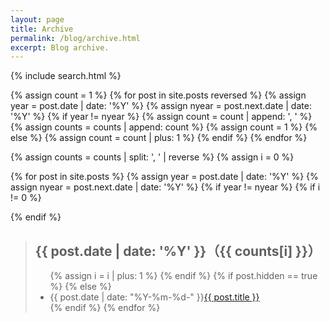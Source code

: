 ```yaml
---
layout: page
title: Archive
permalink: /blog/archive.html
excerpt: Blog archive.
---
```


{% include search.html %}

{% assign count = 1 %}
{% for post in site.posts reversed %}
  {% assign year = post.date | date: '%Y' %}
  {% assign nyear = post.next.date | date: '%Y' %}
  {% if year != nyear %}
    {% assign count = count | append: ', ' %}
    {% assign counts = counts | append: count %}
    {% assign count = 1 %}
  {% else %}
    {% assign count = count | plus: 1 %}
  {% endif %}
{% endfor %}

{% assign counts = counts | split: ', ' | reverse %}
{% assign i = 0 %}

{% for post in site.posts %}
  {% assign year = post.date | date: '%Y' %}
  {% assign nyear = post.next.date | date: '%Y' %}
  {% if year != nyear %}
    {% if i != 0 %}
  </ul>
</blockquote>
    {% endif %}
<blockquote>
  <h2>{{ post.date | date: '%Y' }}（{{ counts[i] }}）</h2>
  <ul class="archive-list">
    {% assign i = i | plus: 1 %}
  {% endif %}
  {% if post.hidden == true %}
  {% else %}
    <li>{{ post.date | date: "%Y-%m-%d-" }}<a href="{{ post.url }}">{{ post.title }}</a></li>
  {% endif %}
{% endfor %}
